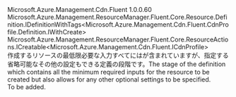 <Type Name="IWithCreate" FullName="Microsoft.Azure.Management.Cdn.Fluent.CdnProfile.Definition.IWithCreate">
  <TypeSignature Language="C#" Value="public interface IWithCreate : Microsoft.Azure.Management.ResourceManager.Fluent.Core.Resource.Definition.IDefinitionWithTags&lt;Microsoft.Azure.Management.Cdn.Fluent.CdnProfile.Definition.IWithCreate&gt;, Microsoft.Azure.Management.ResourceManager.Fluent.Core.ResourceActions.ICreatable&lt;Microsoft.Azure.Management.Cdn.Fluent.ICdnProfile&gt;" />
  <TypeSignature Language="ILAsm" Value=".class public interface auto ansi abstract IWithCreate implements class Microsoft.Azure.Management.ResourceManager.Fluent.Core.Resource.Definition.IDefinitionWithTags`1&lt;class Microsoft.Azure.Management.Cdn.Fluent.CdnProfile.Definition.IWithCreate&gt;, class Microsoft.Azure.Management.ResourceManager.Fluent.Core.ResourceActions.ICreatable`1&lt;class Microsoft.Azure.Management.Cdn.Fluent.ICdnProfile&gt;, class Microsoft.Azure.Management.ResourceManager.Fluent.Core.ResourceActions.IIndexable" />
  <TypeSignature Language="DocId" Value="T:Microsoft.Azure.Management.Cdn.Fluent.CdnProfile.Definition.IWithCreate" />
  <TypeSignature Language="VB.NET" Value="Public Interface IWithCreate&#xA;Implements ICreatable(Of ICdnProfile), IDefinitionWithTags(Of IWithCreate)" />
  <TypeSignature Language="F#" Value="type IWithCreate = interface&#xA;    interface ICreatable&lt;ICdnProfile&gt;&#xA;    interface IIndexable&#xA;    interface IDefinitionWithTags&lt;IWithCreate&gt;" />
  <AssemblyInfo>
    <AssemblyName>Microsoft.Azure.Management.Cdn.Fluent</AssemblyName>
    <AssemblyVersion>1.0.0.60</AssemblyVersion>
  </AssemblyInfo>
  <Interfaces>
    <Interface>
      <InterfaceName>Microsoft.Azure.Management.ResourceManager.Fluent.Core.Resource.Definition.IDefinitionWithTags&lt;Microsoft.Azure.Management.Cdn.Fluent.CdnProfile.Definition.IWithCreate&gt;</InterfaceName>
    </Interface>
    <Interface>
      <InterfaceName>Microsoft.Azure.Management.ResourceManager.Fluent.Core.ResourceActions.ICreatable&lt;Microsoft.Azure.Management.Cdn.Fluent.ICdnProfile&gt;</InterfaceName>
    </Interface>
  </Interfaces>
  <Docs>
    <summary>
            <span data-ttu-id="01a8c-101">作成するリソースの最低限必要な入力すべてにはが含まれていますが、指定する省略可能なその他の設定もできる定義の段階です。</span><span class="sxs-lookup"><span data-stu-id="01a8c-101">The stage of the definition which contains all the minimum required inputs for the resource to be created but also allows for any other optional settings to be specified.</span></span>
            </summary>
    <remarks>To be added.</remarks>
  </Docs>
  <Members />
</Type>